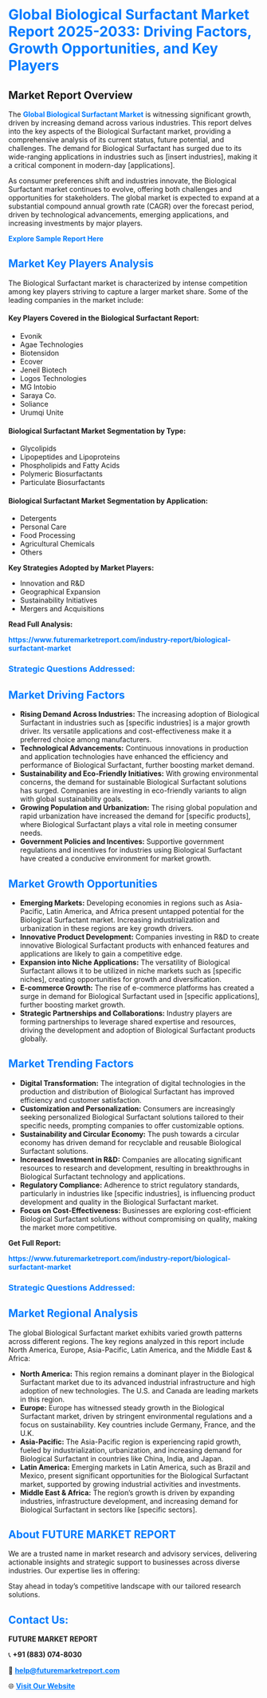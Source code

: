 <h1 style="color: #007BFF;">Global Biological Surfactant Market Report 2025-2033: Driving Factors, Growth Opportunities, and Key Players</h1>

<section id="overview">
<h2>Market Report Overview</h2>
<p>The <a href="https://www.futuremarketreport.com/industry-report/biological-surfactant-market" style="color: #007BFF; text-decoration: none;"><strong>Global Biological Surfactant Market</strong></a> is witnessing significant growth, driven by increasing demand across various industries. This report delves into the key aspects of the Biological Surfactant market, providing a comprehensive analysis of its current status, future potential, and challenges. The demand for Biological Surfactant has surged due to its wide-ranging applications in industries such as [insert industries], making it a critical component in modern-day [applications].</p>
<p>As consumer preferences shift and industries innovate, the Biological Surfactant market continues to evolve, offering both challenges and opportunities for stakeholders. The global market is expected to expand at a substantial compound annual growth rate (CAGR) over the forecast period, driven by technological advancements, emerging applications, and increasing investments by major players.</p>
</section>

<section id="overview">
<p><a href="https://www.futuremarketreport.com/request-sample/reportId=87811" style="color: #007BFF; text-decoration: none;"><strong>Explore Sample Report Here</strong></a></p>
</section>

<section id="key-players">
<h2 style="color: #007BFF;">Market Key Players Analysis</h2>
<p>The Biological Surfactant market is characterized by intense competition among key players striving to capture a larger market share. Some of the leading companies in the market include:</p>
<h4>Key Players Covered in the Biological Surfactant Report:</h4>
<ul><li>Evonik</li><li>Agae Technologies</li><li>Biotensidon</li><li>Ecover</li><li>Jeneil Biotech</li><li>Logos Technologies</li><li>MG Intobio</li><li>Saraya Co.</li><li>Soliance</li><li>Urumqi Unite</li></ul>
<h4>Biological Surfactant Market Segmentation by Type:</h4>
<ul><li>Glycolipids</li><li>Lipopeptides and Lipoproteins</li><li>Phospholipids and Fatty Acids</li><li>Polymeric Biosurfactants</li><li>Particulate Biosurfactants</li></ul>

<h4>Biological Surfactant Market Segmentation by Application:</h4>
<ul><li>Detergents</li><li>Personal Care</li><li>Food Processing</li><li>Agricultural Chemicals</li><li>Others</li></ul>
<p><strong>Key Strategies Adopted by Market Players:</strong></p>
<ul>
<li>Innovation and R&D</li>
<li>Geographical Expansion</li>
<li>Sustainability Initiatives</li>
<li>Mergers and Acquisitions</li>
</ul>
</section>

<section>
<p><strong>Read Full Analysis: </strong></p><a href="https://www.futuremarketreport.com/industry-report/biological-surfactant-market" style="color: #007BFF; text-decoration: none;"><strong>https://www.futuremarketreport.com/industry-report/biological-surfactant-market</strong></a>
<h3 style="color: #007BFF;">Strategic Questions Addressed:</h3>
</section>

<section id="driving-factors">
<h2 style="color: #007BFF;">Market Driving Factors</h2>
<ul>
<li><strong>Rising Demand Across Industries:</strong> The increasing adoption of Biological Surfactant in industries such as [specific industries] is a major growth driver. Its versatile applications and cost-effectiveness make it a preferred choice among manufacturers.</li>
<li><strong>Technological Advancements:</strong> Continuous innovations in production and application technologies have enhanced the efficiency and performance of Biological Surfactant, further boosting market demand.</li>
<li><strong>Sustainability and Eco-Friendly Initiatives:</strong> With growing environmental concerns, the demand for sustainable Biological Surfactant solutions has surged. Companies are investing in eco-friendly variants to align with global sustainability goals.</li>
<li><strong>Growing Population and Urbanization:</strong> The rising global population and rapid urbanization have increased the demand for [specific products], where Biological Surfactant plays a vital role in meeting consumer needs.</li>
<li><strong>Government Policies and Incentives:</strong> Supportive government regulations and incentives for industries using Biological Surfactant have created a conducive environment for market growth.</li>
</ul>
</section>

<section id="growth-opportunities">
<h2 style="color: #007BFF;">Market Growth Opportunities</h2>
<ul>
<li><strong>Emerging Markets:</strong> Developing economies in regions such as Asia-Pacific, Latin America, and Africa present untapped potential for the Biological Surfactant market. Increasing industrialization and urbanization in these regions are key growth drivers.</li>
<li><strong>Innovative Product Development:</strong> Companies investing in R&D to create innovative Biological Surfactant products with enhanced features and applications are likely to gain a competitive edge.</li>
<li><strong>Expansion into Niche Applications:</strong> The versatility of Biological Surfactant allows it to be utilized in niche markets such as [specific niches], creating opportunities for growth and diversification.</li>
<li><strong>E-commerce Growth:</strong> The rise of e-commerce platforms has created a surge in demand for Biological Surfactant used in [specific applications], further boosting market growth.</li>
<li><strong>Strategic Partnerships and Collaborations:</strong> Industry players are forming partnerships to leverage shared expertise and resources, driving the development and adoption of Biological Surfactant products globally.</li>
</ul>
</section>

<section id="trending-factors">
<h2 style="color: #007BFF;">Market Trending Factors</h2>
<ul>
<li><strong>Digital Transformation:</strong> The integration of digital technologies in the production and distribution of Biological Surfactant has improved efficiency and customer satisfaction.</li>
<li><strong>Customization and Personalization:</strong> Consumers are increasingly seeking personalized Biological Surfactant solutions tailored to their specific needs, prompting companies to offer customizable options.</li>
<li><strong>Sustainability and Circular Economy:</strong> The push towards a circular economy has driven demand for recyclable and reusable Biological Surfactant solutions.</li>
<li><strong>Increased Investment in R&D:</strong> Companies are allocating significant resources to research and development, resulting in breakthroughs in Biological Surfactant technology and applications.</li>
<li><strong>Regulatory Compliance:</strong> Adherence to strict regulatory standards, particularly in industries like [specific industries], is influencing product development and quality in the Biological Surfactant market.</li>
<li><strong>Focus on Cost-Effectiveness:</strong> Businesses are exploring cost-efficient Biological Surfactant solutions without compromising on quality, making the market more competitive.</li>
</ul>
</section>

<section>
<p><strong>Get Full Report: </strong></p><a href="https://www.futuremarketreport.com/industry-report/biological-surfactant-market" style="color: #007BFF; text-decoration: none;"><strong>https://www.futuremarketreport.com/industry-report/biological-surfactant-market</strong></a>
<h3 style="color: #007BFF;">Strategic Questions Addressed:</h3>
</section>


<section id="regional-analysis">
<h2 style="color: #007BFF;">Market Regional Analysis</h2>
<p>The global Biological Surfactant market exhibits varied growth patterns across different regions. The key regions analyzed in this report include North America, Europe, Asia-Pacific, Latin America, and the Middle East & Africa:</p>
<ul>
<li><strong>North America:</strong> This region remains a dominant player in the Biological Surfactant market due to its advanced industrial infrastructure and high adoption of new technologies. The U.S. and Canada are leading markets in this region.</li>
<li><strong>Europe:</strong> Europe has witnessed steady growth in the Biological Surfactant market, driven by stringent environmental regulations and a focus on sustainability. Key countries include Germany, France, and the U.K.</li>
<li><strong>Asia-Pacific:</strong> The Asia-Pacific region is experiencing rapid growth, fueled by industrialization, urbanization, and increasing demand for Biological Surfactant in countries like China, India, and Japan.</li>
<li><strong>Latin America:</strong> Emerging markets in Latin America, such as Brazil and Mexico, present significant opportunities for the Biological Surfactant market, supported by growing industrial activities and investments.</li>
<li><strong>Middle East & Africa:</strong> The region’s growth is driven by expanding industries, infrastructure development, and increasing demand for Biological Surfactant in sectors like [specific sectors].</li>
</ul>
</section>

<footer>
<h2 style="color: #007BFF;">About FUTURE MARKET REPORT</h2>
<p>We are a trusted name in market research and advisory services, delivering actionable insights and strategic support to businesses across diverse industries. Our expertise lies in offering:</p>

<p>Stay ahead in today’s competitive landscape with our tailored research solutions.</p>

<h2 style="color: #007BFF;">Contact Us:</h2>
<p><strong>FUTURE MARKET REPORT</strong></p>
<p>📞 <strong>+91 (883) 074-8030</strong></p>
<p>📧 <strong><a href="mailto:help@futuremarketreport.com" style="color: #007BFF;">help@futuremarketreport.com</a></strong></p>
<p>🌐 <strong><a href="https://www.futuremarketreport.com/" style="color: #007BFF;">Visit Our Website</a></strong></p>
</footer>